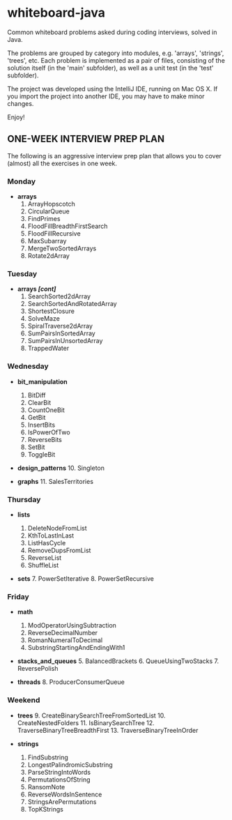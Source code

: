 # whiteboard-java

Common whiteboard problems asked during coding interviews,
solved in Java.

The problems are grouped by category into modules,
e.g.  'arrays', 'strings', 'trees', etc. Each problem
is implemented as a pair of files, consisting of the
solution itself (in the 'main' subfolder), as well as
a unit test (in the 'test' subfolder).

The project was developed using the IntelliJ IDE,
running on Mac OS X. If you import the project into
another IDE, you may have to make minor changes.

Enjoy!

## ONE-WEEK INTERVIEW PREP PLAN

The following is an aggressive interview prep plan
that allows you to cover (almost) all the exercises
in one week.

### Monday
- **arrays**
    1. ArrayHopscotch
    2. CircularQueue
    3. FindPrimes
    4. FloodFillBreadthFirstSearch
    5. FloodFillRecursive
    6. MaxSubarray
    7. MergeTwoSortedArrays
    8. Rotate2dArray
    
### Tuesday
- **arrays *[cont]***
    1. SearchSorted2dArray
    2. SearchSortedAndRotatedArray
    3. ShortestClosure
    4. SolveMaze
    5. SpiralTraverse2dArray
    6. SumPairsInSortedArray
    7. SumPairsInUnsortedArray
    8. TrappedWater
    
### Wednesday
- **bit_manipulation**
    1. BitDiff
    2. ClearBit
    3. CountOneBit
    4. GetBit
    5. InsertBits
    6. IsPowerOfTwo
    7. ReverseBits
    8. SetBit
    9. ToggleBit
    
- **design_patterns**
    10. Singleton

- **graphs**
    11. SalesTerritories
    
### Thursday
- **lists**
    1. DeleteNodeFromList
    2. KthToLastInLast
    3. ListHasCycle
    4. RemoveDupsFromList
    5. ReverseList
    6. ShuffleList
    
- **sets**
    7. PowerSetIterative
    8. PowerSetRecursive
    
### Friday
- **math**
    1. ModOperatorUsingSubtraction
    2. ReverseDecimalNumber
    3. RomanNumeralToDecimal
    4. SubstringStartingAndEndingWith1
    
- **stacks_and_queues**
    5. BalancedBrackets
    6. QueueUsingTwoStacks
    7. ReversePolish
    
- **threads**
    8. ProducerConsumerQueue
    
### Weekend
- **trees**
    9. CreateBinarySearchTreeFromSortedList
    10. CreateNestedFolders
    11. IsBinarySearchTree
    12. TraverseBinaryTreeBreadthFirst
    13. TraverseBinaryTreeInOrder

- **strings**
    1. FindSubstring
    2. LongestPalindromicSubstring
    3. ParseStringIntoWords
    4. PermutationsOfString
    5. RansomNote
    6. ReverseWordsInSentence
    7. StringsArePermutations
    8. TopKStrings
